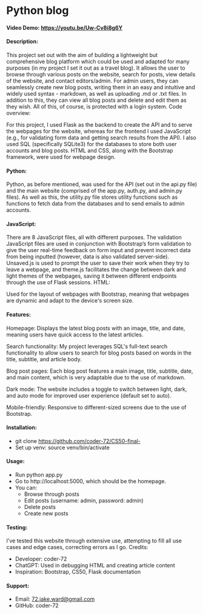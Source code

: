 # Python blog
#### Video Demo: https://youtu.be/Uw-Cv8i8g6Y
#### Description:

This project set out with the aim of building a lightweight but comprehensive blog platform which could be used and adapted for many purposes (in my project I set it out as a travel blog). It allows the user to browse through various posts on the website, search for posts, view details of the website, and contact editors/admin.
For admin users, they can seamlessly create new blog posts, writing them in an easy and intuitive and widely used syntax - markdown, as well as uploading .md or .txt files.
In addition to this, they can view all blog posts and delete and edit them as they wish. All of this, of course, is protected with a login system.
Code overview:

For this project, I used Flask as the backend to create the API and to serve the webpages for the website, whereas for the frontend I used JavaScript (e.g., for validating form data and getting search results from the API). I also used SQL (specifically SQLite3) for the databases to store both user accounts and blog posts.
HTML and CSS, along with the Bootstrap framework, were used for webpage design.
#### Python:

Python, as before mentioned, was used for the API (set out in the api.py file) and the main website (comprised of the app.py, auth.py, and admin.py files). As well as this, the utility.py file stores utility functions such as functions to fetch data from the databases and to send emails to admin accounts.
#### JavaScript:

There are 8 JavaScript files, all with different purposes. The validation JavaScript files are used in conjunction with Bootstrap’s form validation to give the user real-time feedback on form input and prevent incorrect data from being inputted (however, data is also validated server-side).
Unsaved.js is used to prompt the user to save their work when they try to leave a webpage, and theme.js facilitates the change between dark and light themes of the webpages, saving it between different endpoints through the use of Flask sessions.
HTML:

Used for the layout of webpages with Bootstrap, meaning that webpages are dynamic and adapt to the device's screen size.
#### Features:

Homepage: Displays the latest blog posts with an image, title, and date, meaning users have quick access to the latest articles.

Search functionality: My project leverages SQL's full-text search functionality to allow users to search for blog posts based on words in the title, subtitle, and article body.

Blog post pages: Each blog post features a main image, title, subtitle, date, and main content, which is very adaptable due to the use of markdown.

Dark mode: The website includes a toggle to switch between light, dark, and auto mode for improved user experience (default set to auto).

Mobile-friendly: Responsive to different-sized screens due to the use of Bootstrap.

#### Installation:

- git clone https://github.com/coder-72/CS50-final-
- Set up venv: source venv/bin/activate

#### Usage:

- Run python app.py
- Go to http://localhost:5000, which should be the homepage.
- You can:
    - Browse through posts
    - Edit posts (username: admin, password: admin)
    - Delete posts
    - Create new posts

#### Testing:

I've tested this website through extensive use, attempting to fill all use cases and edge cases, correcting errors as I go.
Credits:
- Developer: coder-72
- ChatGPT: Used in debugging HTML and creating article content
- Inspiration: Bootstrap, CS50, Flask documentation

#### Support:
- Email: 72.jake.ward@gmail.com
- GitHub: coder-72
